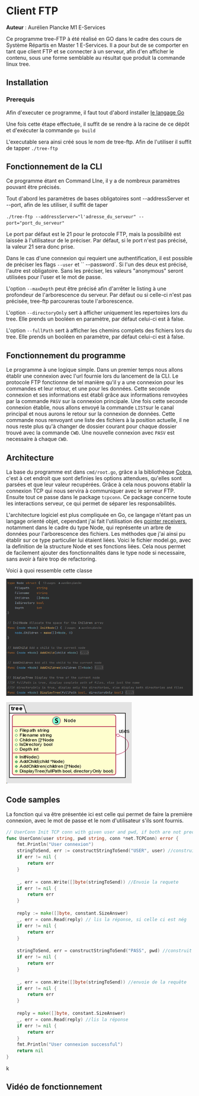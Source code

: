 # Client FTP
**Auteur** : Aurélien Plancke M1 E-Services

Ce programme tree-FTP à été réalisé en GO dans le cadre des cours de Système Répartis en Master 1 E-Services.
Il a pour but de se comporter en tant que client FTP et se connecter à un serveur, afin d'en afficher le contenu, sous 
une forme semblable au résultat que produit la commande linux tree.

## Installation

### Prerequis
Afin d'executer ce programme, il faut tout d'abord installer [le langage Go](https://go.dev/doc/install)

Une fois cette étape effectuée, il suffit de se rendre à la racine de ce dépôt et d'exécuter la commande 
``
go build
``

L'executable sera ainsi créé sous le nom de tree-ftp. Afin de l'utiliser il suffit de tapper ``./tree-ftp``

## Fonctionnement de la CLI
Ce programme étant en Command LIne, il y a de nombreux paramètres pouvant être précisés.

Tout d'abord les paramètres de bases obligatoires sont --addressServer et --port, afin de les utiliser, il suffit de taper 

``./tree-ftp --addressServer="l'adresse_du_serveur" --port="port_du_serveur"``

Le port par défaut est le 21 pour le
protocole FTP, mais la possibilité est laissée à l'utilisateur de le préciser. Par défaut, si le port n'est pas précisé,
la valeur 21 sera donc prise.

Dans le cas d'une connexion qui requiert une authentification, il est possible de préciser les flags ``--user`` et ``
--password`.
Si l'un des deux est précisé, l'autre est obligatoire. Sans les préciser, les valeurs "anonymous" seront utilisées pour
l'user et le mot de passe.

L'option ``--maxDepth`` peut être précisé afin d'arrêter le listing à une profondeur de l'arborescence du serveur. Par défaut ou 
si celle-ci n'est pas précisée, tree-ftp parcoureras toute l'arborescence.

L'option ``--directoryOnly`` sert à afficher uniquement les repertoires lors du tree. Elle prends un booléen en paramètre,
par défaut celui-ci est à false.

L'option ``--fullPath`` sert à afficher les chemins complets des fichiers lors du tree. Elle prends un booléen en paramètre,
par défaut celui-ci est à false.

## Fonctionnement du programme
Le programme à une logique simple. Dans un premier temps nous allons établir une connexion avec l'url fournie lors du lancement
de la CLI. Le protocole FTP fonctionne de tel manière qu'il y a une connexion pour les commandes et leur retour, et une pour les données.
Cette seconde connexion et ses informations est établi grâce aux informations renvoyées par la commande ``PASV`` sur la 
connexion principale. Une fois cette seconde connexion établie, nous allons envoyé la commande ``LIST``sur le canal principal
et nous aurons le retour sur la connexion de données. Cette commande nous renvoyant une liste des fichiers à la position
actuelle, il ne nous reste plus qu'à changer de dossier courant pour chaque dossier trouvé avec la commande ``CWD``. Une
nouvelle connexion avec ``PASV`` est necessaire à chaque ``CWD``. 

## Architecture

La base du programme est dans ``cmd/root.go``, grâce a la bibliothèque [Cobra](https://github.com/spf13/cobra), c'est à cet
endroit que sont definies les options attendues, qu'elles sont parsées et que leur valeur recupérées. Grâce à cela nous 
pouvons établir la connexion TCP qui nous servira à communiquer avec le serveur FTP. Ensuite tout ce passe dans le package
``tcpconn``.
Ce package concerne toute les interactions serveur, ce qui permet de séparer les responsabilités.

L'architecture logiciel est plus compliquée en Go, ce langage n'étant pas un langage orienté objet, cependant j'ai fait l'utilisation des 
[pointer receivers](https://go.dev/tour/methods/4), notamment dans le cadre du type Node, qui représente un arbre de données
pour l'arborescence des fichiers. Les méthodes que j'ai ainsi pu établir sur ce type particulier lui étaient liées. Voici
le fichier model.go, avec la definition de la structure Node et ses fonctions liées. Cela nous permet de facilement ajouter 
des fonctionnalités dans le type node si necessaire, sans avoir à faire trop de refactoring.

Voici à quoi ressemble cette classe

![img.png](rsc/img.png)

![img.png](rsc/uml.png)

## Code samples

La fonction qui va être présentée ici est celle qui permet de faire la première connexion, avec le mot de passe et le nom
d'utilisateur s'ils sont fournis.

```go 
// UserConn Init TCP conn with given user and pwd, if both are not precised, anonymous is the default/**
func UserConn(user string, pwd string, conn *net.TCPConn) error {
    fmt.Println("User connexion")
    stringToSend, err := constructStringToSend("USER", user) //construit la requete avec le nom d'utilisateur
    if err != nil {
        return err
    }

    _, err = conn.Write([]byte(stringToSend)) //Envoie la requete
    if err != nil {
        return err
    }

    reply := make([]byte, constant.SizeAnswer)
    _, err = conn.Read(reply) // lis la réponse, si celle ci est nég
    if err != nil {
        return err
    }

    stringToSend, err = constructStringToSend("PASS", pwd) //construit la requete pour se connecter
    if err != nil {
        return err
    }

    _, err = conn.Write([]byte(stringToSend)) //envoie de la requête
    if err != nil {
        return err
    }

    reply = make([]byte, constant.SizeAnswer)
    _, err = conn.Read(reply) //lis la réponse
    if err != nil {
        return err
    }
    fmt.Println("User connexion successful")
    return nil
}
```


k

## Vidéo de fonctionnement